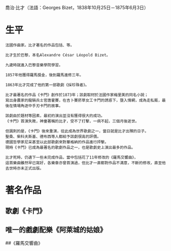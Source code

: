 
喬治·比才（法語：Georges Bizet，1838年10月25日－1875年6月3日）

# 生平
```
法國作曲家。比才著名的作品包括、等。

比才生於巴黎，本名Alexandre César Léopold Bizet。

九歲時就進入巴黎音樂學院學習。

1857年他獲得羅馬獎金，後到羅馬進修三年。

1863年比才完成了他的第一部歌劇《採珍珠者》。

比才最著名的作品《卡門》創作於1873年；該劇取材於法國作家梅里美的同名小說；
寫出身農家的龍騎兵士官唐霍賽，在吉卜賽菸草女工卡門的誘惑下，墮入情網，成為走私販，最後在情場角逐中手刃卡門的故事。

該劇由於題材等因素，最初的演出並沒有獲得很大的成功。
《卡門》首演失敗，神童著稱的比才，受不了打擊，一病不起，三個月後逝世。

但諷刺的是，《卡門》後來重演，從此成為世界歌劇之一，當日就是比才出殯的日子。
聖桑、柴科夫斯基、德布西等人都給予該劇很高的評價。
德國哲學家尼采甚至以此部歌劇來對華格納的作品進行抨擊。
現時《卡門》已成為最著名的歌劇作品之一，也是歌劇史上演出最多的作品。

比才死時，仍遺下一些未完成作品，當中包括花了11年修改的《羅馬交響曲》，
這首樂曲雖然早已寫好，各樂章亦曾首演過，但比才一直都對作品不滿意，不斷的修改，直至他去世時亦未正式出版。
```
# 著名作品

## 歌劇《卡門》

## 唯一的戲劇配樂《阿萊城的姑娘》

##《羅馬交響曲》
